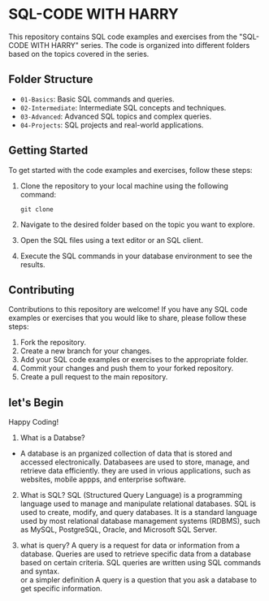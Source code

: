 # SQL-CODE WITH HARRY

This repository contains SQL code examples and exercises from the "SQL-CODE WITH HARRY" series. The code is organized into different folders based on the topics covered in the series.

## Folder Structure

- `01-Basics`: Basic SQL commands and queries.
- `02-Intermediate`: Intermediate SQL concepts and techniques.
- `03-Advanced`: Advanced SQL topics and complex queries.
- `04-Projects`: SQL projects and real-world applications.

## Getting Started

To get started with the code examples and exercises, follow these steps:

1. Clone the repository to your local machine using the following command:

   ```
   git clone
    ```

2. Navigate to the desired folder based on the topic you want to explore.
3. Open the SQL files using a text editor or an SQL client.
4. Execute the SQL commands in your database environment to see the results.

## Contributing

Contributions to this repository are welcome! If you have any SQL code examples or exercises that you would like to share, please follow these steps:

1. Fork the repository.
2. Create a new branch for your changes.
3. Add your SQL code examples or exercises to the appropriate folder.
4. Commit your changes and push them to your forked repository.
5. Create a pull request to the main repository.

## let's Begin

Happy Coding!

1. What is a Databse?
- A database is an prganized collection of data that is stored and accessed electronically. Databasees are used to store, manage, and retrieve data efficiently. they are used in vrious applications, such as websites, mobile appps, and enterprise software.
2. What is SQL?
SQL (Structured Query Language) is a programming language used to manage and manipulate relational databases. SQL is used to create, modify, and query databases. It is a standard language used by most relational database management systems (RDBMS), such as MySQL, PostgreSQL, Oracle, and Microsoft SQL Server.

3. what is query?
A query is a request for data or information from a database. Queries are used to retrieve specific data from a database based on certain criteria. SQL queries are written using SQL commands and syntax.  
or a simpler definition
A query is a question that you ask a database to get specific information. 